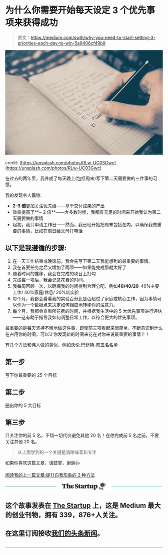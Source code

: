 # 为什么你需要开始每天设定 3 个优先事项来获得成功

> 原文：<https://medium.com/swlh/why-you-need-to-start-setting-3-priorities-each-day-to-win-5a9406cf49b9>

![](img/9da01814ec5b07601ee1157d43b455d9.png)

credit: [https://unsplash.com/photos/RLw-UC03Gwc](https://unsplash.com/photos/RLw-UC03Gwc)

在过去的两年里，我养成了每天晚上(包括周末)写下第二天需要做的三件事的习惯。

我的发现令人震惊:

*   **2–3 倍**更加关注优先级——基于交付成果的产出
*   效率提高了**~ 2 倍**——大多数时候，我都有充足的时间来开始我认为第二天需要做的事情
*   起初，我只申请工作日——然而，我已经开始把周末包括在内，以确保我做重要的事情，比如在周日给父母打电话

## 以下是我遵循的步骤:

1.  在一天工作结束或晚饭前，我会先写下第二天我能想到的最重要的事情。
2.  我在首要任务之后又增加了两项——如果能完成那就太好了
3.  随着时间的推移，我会在完成的项目上打勾
4.  完成每一项后，我会记录花费的时间。
5.  我每周回顾一次，以确保我的时间得到合理分配，例如**40/40/20**–40%主要工作/ 40%家庭/休息/ 20%新实验
6.  每个月，我都会看看我的实验百分比是否超过了家庭或核心工作，因为事情可以作为一个数据点来决定如何相应地转移你的注意力。
7.  每个月，我都会查看所花费的时间，并根据我生活中的 5 大优先事项进行评估——这有助于指导我如何调整日常工作，以符合更大的优先事项。

最重要的是每天坚持不懈地做这件事，即使前三项看起来很简单。不断意识到什么在占用你的时间，可以让你发现新的时间来花在对你来说最重要的事情上！

有几个方法和伟人做的类似，例如[沃伦·巴菲特-前五名名单](https://jamesclear.com/buffett-focus)

## 第一步

写下你最重要的 25 个目标

## 第二步

圈出你的 5 大目标

## 第三步

只关注你的前 5 名，不惜一切代价避免其他 20 名！在你完成前 5 名之前，不要关注其他 20 名。

> 从上面学到的一个关键是消除噪音和专注

如果你喜欢这篇文章，请鼓掌，谢谢👍

[阅读我的上一篇文章:提升自我形象的 3 种方法](/swlh/3-ways-to-boost-how-you-present-yourself-fd5d88e1516f)

[![](img/308a8d84fb9b2fab43d66c117fcc4bb4.png)](https://medium.com/swlh)

## 这个故事发表在 [The Startup](https://medium.com/swlh) 上，这是 Medium 最大的创业刊物，拥有 339，876+人关注。

## 在这里订阅接收[我们的头条新闻](http://growthsupply.com/the-startup-newsletter/)。

[![](img/b0164736ea17a63403e660de5dedf91a.png)](https://medium.com/swlh)